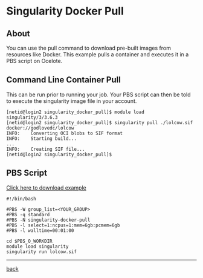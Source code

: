 # Singularity Docker Pull

## About
You can use the pull command to download pre-built images from resources like Docker. This example pulls a container and executes it in a PBS script on Ocelote. 

## Command Line Container Pull
This can be run prior to running your job. Your PBS script can then be told to execute the singularity image file in your account.
```
[netid@login2 singularity_docker_pull]$ module load singularity/3/3.6.3 
[netid@login2 singularity_docker_pull]$ singularity pull ./lolcow.sif docker://godlovedc/lolcow
INFO:    Converting OCI blobs to SIF format
INFO:    Starting build...
...
INFO:    Creating SIF file...
[netid@login2 singularity_docker_pull]$
```
## PBS Script
[Click here to download example](singularity_docker_pull.tar.gz)
```
#!/bin/bash

#PBS -W group_list=<YOUR_GROUP>
#PBS -q standard
#PBS -N singularity-docker-pull
#PBS -l select=1:ncpus=1:mem=6gb:pcmem=6gb
#PBS -l walltime=00:01:00

cd $PBS_O_WORKDIR
module load singularity
singularity run lolcow.sif
```

---
[back](../)
